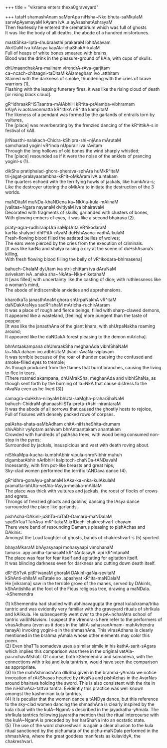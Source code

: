 +++
title = "vikrama enters thexa0graveyard"

+++
tataH shamashAnam saMprApa niHsha\~Nko bhuta-saMkulaM  
sarvApAyamayaM kAyam ivA .a.ayAsashatAshrayaM  
Then fearlessly he entered the crematorium which was full of ghosts  
It was like the body of all deaths, the abode of a hundred misfortunes.

mastiShka-lipta-shubraasthi prakaraM lohitAsavam  
AkrIDaM iva kAlasya kapAla-chaShakA-kulaM  
Full of heaps of white bones smeared with brains,  
Blood was the drink in the pleasure-ground of kAla, with cups of skulls.

dhUmaandhakAra-malinam vIrendrA-rAva-garjitam  
ca\~ncach-chitaagni-taDitaM kAlamegham ivo .atthitam  
Stained with the darkness of smoke, thundering with the cries of brave
warriors (1),  
Flashing with the leaping funerary fires, it was like the rising cloud
of death \[or rising black cloud\].

gR^idhraakR^iSTaantra-mAlAbhiH kR^ita-prAlamba-vibhramam  
kAlyA iv.aotsavonmatta kR^ittikA nR^itta kampitaM  
The likeness of a pendant was formed by the garlands of entrails torn by
vultures,  
The \[place\] was reverberating by the frenzied dancing of the
kR^ittikA-s in festival of kAlI.

jIrNaasthi-nalakach-Chidra-kShipra-shi\~njAna mArutaM  
samcharad yoginI vR^inda nUpurair iva rAvitam  
Through the long hollows of old bones the wind sharply whistled;  
The \[place\] resounded as if it were the noise of the anklets of
prancing yoginI-s (1).

dikShu pratiphalad-ghora-pherava-sphAra huMkR^itaM  
tri-jagat-pralayaarambha-kR^it-oMkAram ivA a.ntakam  
The quarters echoed with the terrifying howls of jackals, like
humkAra-s;  
Like the destroyer uttering the oMkAra to initiate the destruction of
the 3 worlds.

maNDitaM muNDa-khaNDena ka\~NkAla-kula-mAlinaM  
jvalitaa\~Ngara nayanaM dvitIyaM iva bhairavaM  
Decorated with fragments of skulls, garlanded with clusters of bones,  
With glowing embers of eyes, it was like a second bhairava (2).

praty-agra-rudhiraapUra saMpUrita vR^ikodaraM  
karNa shalyod-dhR^itA-rAvaM duHshAsana-vadhA-kulaM  
Fresh-flowing blood filled the satiated bellies of wolves;  
The ears were pierced by the cries from the execution of criminals.  
\[It was like karNa and shalya raising a cry at the scene of
duHshAsana’s killing,  
With fresh flowing blood filling the belly of vR^ikodara-bhImasena\]

bahuch-ChalaM dyUtam iva strI-chittam iva dAruNaM  
avivekam ivA .aneka sha\~NkAta\~Nka-niketanaM  
It \[was filled\] with uncertainty like the casting of dice; with
ruthlessness like a woman’s mind,  
The abode of indiscernible anxieties and apprehensions.

kharotkaTa janasthAnaM ghora shUrpaNakhA vR^itaM  
daNDakAraNya sadR^ishaM mArIcha-ruchirAtaram  
It was a place of rough and fierce beings; filled with sharp-clawed
demons,  
It appeared like a wasteland, \[feeling\] more pungent than the taste of
pepper.  
\[It was like the janasthAna of the giant khara, with shUrpaNakha
roaming around;  
It appeared like the daNDakA forest pleasing to the demon mArIcha\].

bhrAntaakampana dhUmraakSha meghanAda vibhIShaNaM  
la\~NkA daham ivo.adbhUtaM jIvad-rAvaNa-viplavam  
It was terrible because of the roar of thunder causing the confused and
smoke-filled eyes to tremble;  
As though produced from the flames that burnt branches, causing the
living to flee in tears.  
\[There roamed akampana, dhUMrakSha, meghanAda and vIbhIShaNa, as though
sent forth by the burning of la\~NkA that cause distress to the rAvaNa
even as he lived (3)\]

samagra-duHkha-nilayaM bhUta-saMgha-praharShaNaM  
bahuch-ChidraM ghanaashliSTa-preta-rAshi-nirantaraM  
It was the abode of all sorrows that caused the ghostly hosts to
rejoice,  
Full of fissures with densely packed rows of corpses.

palAsha-shata-saMbAdham chitA-niHsheShita-drumam  
shivAbhir vyAptam ashivam bhrAntaantakam anantakam  
Crowded with hundreds of palAsha trees, with wood being consumed
non-stop in the pyres;  
Surrounded by jackals, inauspicious and vast with death roving about.

niShkaMpa-kucha-kumbhAbhir vipula-shroNibhir muhuh  
digambarAbhir nArIbhiH kalpitoch-chaNDa-tANDavaM  
Incessantly, with firm pot-like breasts and great hips,  
Sky-clad women performed the terrific tANDava dance (4).

gR^idhra-gomAyu-gahanaM kAka-ka\~nka-kulAkulaM  
pramatta-bhUta-vetAla-lAsya-melaka-mAlitaM  
The place was thick with vultures and jackals, the roost of flocks of
crows and egrets.  
Throngs of frenzied ghosts and goblins, dancing the lAsya dance
surrounded the place like garlands.

pishAcha-DAkinI-juShTa-raTaD-Damaru-maNDalaM  
spaShTaaTTahAsa-mR^itakaM krIDach-chakreshvarI-chayam  
There were band of resounding Damarus pleasing to pishAchas and
DAkinis.  
Amongst the Loud laughter of ghosts, bands of chakreshvarI-s (5)
sported.

bhayaMkaraM bhAyasyaapi mohasyaapi vimohanaM  
tamaso .apy andha-tamasaM kR^itAntasayA .api kR^intanaM  
The place was fear for fear itself and agitating for agitation itself.  
It was blinding darkness even for darkness and cutting down death
itself.

dR^iShTvA pitR^ivanaM ghoraM DAkinI-gaNa-sevitaM  
kShAnti-shIlaM vaTatale so .apashyat kR^ita-maNDalaM  
He \[vikrama\] saw in the terrible grove of the manes, served by
DAkinIs,  
kShAntishIla at the foot of the Ficus religiosa tree, drawing a
maNDala.  
\-kShemendra

(1) kShemendra had studied with abhinavagupta the great kula/krama/trika
tantric and was evidently very familiar with the graveyard rituals of
shrIkula and kAlikula. He subsequently went over to the pA\~ncharAtra
school of tantric vaiShNavism. I suspect the vIrendra-s here refer to
the performers of vIrasAdhana (even as it does in the
lalitA-sahasranAmam- mahAvIrendra tanayA) invoking yogini-s in the
shmashAna. This vIrasAdhana is clearly mentioned in the brahma yAmala
whose other elements may color this poem.  
(2) Even bhaTTa somadeva uses a similar simile in his kathA-sarit-sAgara
which implies this comparison was there in the original
vetAla-pa\~nchaviMshati. Of course, both kShemendra and somadeva, with
the connections with trika and kula tantrism, would have seen the
comparison as appropriate.  
(3) In the mahAshmashAna dIkSha given in the brahma-yAmala we notice
invocation of rAkShasas headed by rAvaNa and pishAchas in the AvarNas
around bhairava holding the sword. This is also consistent with the rite
in the niHshvAsa-tattva tantra. Evidently this practice was well known
amongst the kashmirian kula tantrics.  
(4) It is peculiar that the women dance a tANDya dance, but this
reference to the sky-clad women dancing the shmashAna is clearly
inspired by the kula ritual with the kulA\~NganA-s described in the
jayadratha-yAmala. The shrIkula tantrics following jayaratha mention
that the ritual intercourse with the kulA\~NganA is preceded by her
harShaNa into an ecstatic state.  
(5) The use of the word chakreshvarI is again a clear allusion to the
kula ritual sanctioned by the pichumata of the pichu-maNDala performed
in the shmashAna, where the great goddess manifests as kulavidyA, the
chakreshvarI.
